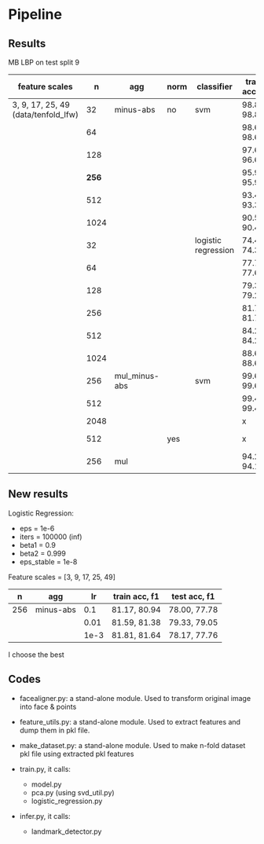 # Pipeline

## Results

MB LBP on test split 9

| feature scales                      | n       | agg           | norm | classifier          | train acc f1 | test acc f1  |
| ----------------------------------- | ------- | ------------- | ---- | ------------------- | ------------ | ------------ |
| 3, 9, 17, 25, 49 (data/tenfold_lfw) | 32      | minus-abs     | no   | svm                 | 98.89, 98.89 | 73.50, 71.56 |
|                                     | 64      |               |      |                     | 98.61, 98.62 | 77.17, 76.90 |
|                                     | 128     |               |      |                     | 97.61, 96.61 | 77.00, 76.92 |
|                                     | **256** |               |      |                     | 95.98, 95.96 | 78.17, 78.70 |
|                                     | 512     |               |      |                     | 93.41, 93.34 | 77.33, 78.27 |
|                                     | 1024    |               |      |                     | 90.54, 90.40 | 78.17, 78.06 |
|                                     | 32      |               |      | logistic regression | 74.46, 74.34 | 74.33, 74.25 |
|                                     | 64      |               |      |                     | 77.78, 77.64 | 76.83, 76.72 |
|                                     | 128     |               |      |                     | 79.39, 79.26 | 76.67, 76.43 |
|                                     | 256     |               |      |                     | 81.70, 81.70 | 79.17, 79.13 |
|                                     | 512     |               |      |                     | 84.26, 84.24 | 76.76, 76.19 |
|                                     | 1024    |               |      |                     | 88.63, 88.65 | 76.33, 75.68 |
|                                     | 256     | mul_minus-abs |      | svm                 | 99.63, 99.63 | 68.67, 73.37 |
|                                     | 512     |               |      |                     | 99.41, 99.41 | 65.67, 73.86 |
|                                     | 2048    |               |      |                     | x            | x            |
|                                     | 512     |               | yes  |                     | x            | 58.83, 56.89 |
|                                     | 256     | mul           |      |                     | 94.20, 94.16 | 73.33, 69.92 |

## New results

Logistic Regression:

* eps = 1e-6
* iters = 100000 (inf)
* beta1 = 0.9
* beta2 = 0.999
* eps_stable = 1e-8



Feature scales = [3, 9, 17, 25, 49]

| n    | agg       | lr   | train acc, f1 | test acc, f1 |
| ---- | --------- | ---- | ------------- | ------------ |
| 256  | minus-abs | 0.1  | 81.17, 80.94  | 78.00, 77.78 |
|      |           | 0.01 | 81.59, 81.38  | 79.33, 79.05 |
|      |           | 1e-3 | 81.81, 81.64  | 78.17, 77.76 |



I choose the best 



## Codes

* facealigner.py: a stand-alone module. Used to transform original image into face & points

* feature_utils.py: a stand-alone module. Used to extract features and dump them in pkl file.
* make_dataset.py: a stand-alone module. Used to make n-fold dataset pkl file using extracted pkl features
* train.py, it calls:
  * model.py
  * pca.py (using svd_util.py)
  * logistic_regression.py
* infer.py, it calls:
  * landmark_detector.py

